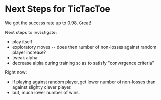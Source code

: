 # Next Steps for TicTacToe

We got the success rate up to 0.98. Great!

Next steps to investigate:

- play itself
- exploratory moves -- does then number of non-losses against random player increase?
- tweak alpha
- decrease alpha during training so as to satisfy "convergence criteria"

Right now:

- if playing against random player, get lower number of non-losses than against slightly clever player.
- but, much lower number of wins.
